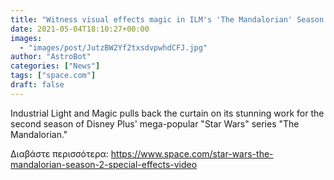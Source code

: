```yaml
---
title: "Witness visual effects magic in ILM's 'The Mandalorian' Season 2 sizzle reel"
date: 2021-05-04T18:10:27+00:00
images:
  - "images/post/JutzBW2Yf2txsdvpwhdCFJ.jpg"
author: "AstroBot"
categories: ["News"]
tags: ["space.com"]
draft: false
---
```


Industrial Light and Magic pulls back the curtain on its stunning work for the second season of Disney Plus' mega-popular "Star Wars" series "The Mandalorian." 

Διαβάστε περισσότερα: https://www.space.com/star-wars-the-mandalorian-season-2-special-effects-video

